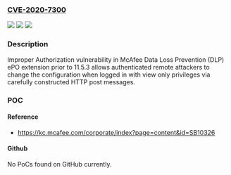 ### [CVE-2020-7300](https://cve.mitre.org/cgi-bin/cvename.cgi?name=CVE-2020-7300)
![](https://img.shields.io/static/v1?label=Product&message=DLP%20ePO%20extension&color=blue)
![](https://img.shields.io/static/v1?label=Version&message=11.3%3C%2011.3.28%20&color=brighgreen)
![](https://img.shields.io/static/v1?label=Vulnerability&message=CWE-863%3A%20Incorrect%20Authorization&color=brighgreen)

### Description

Improper Authorization vulnerability in McAfee Data Loss Prevention (DLP) ePO extension prior to 11.5.3 allows authenticated remote attackers to change the configuration when logged in with view only privileges via carefully constructed HTTP post messages.

### POC

#### Reference
- https://kc.mcafee.com/corporate/index?page=content&id=SB10326

#### Github
No PoCs found on GitHub currently.

